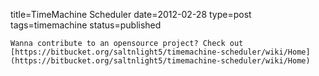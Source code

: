 title=TimeMachine Scheduler
date=2012-02-28
type=post
tags=timemachine
status=published
~~~~~~
Wanna contribute to an opensource project? Check out [https://bitbucket.org/saltnlight5/timemachine-scheduler/wiki/Home](https://bitbucket.org/saltnlight5/timemachine-scheduler/wiki/Home)